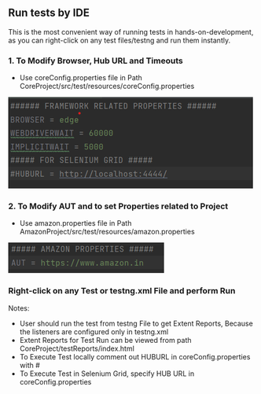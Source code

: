 ## Run tests by IDE

This is the most convenient way of running tests in hands-on-development, as you can right-click on any test files/testng and run them instantly.

### 1. To Modify Browser, Hub URL and Timeouts

- Use coreConfig.properties file in Path CoreProject/src/test/resources/coreConfig.properties

![](./attachments/coreConfigProperties.png)

### 2. To Modify AUT and to set Properties related to Project

- Use amazon.properties file in Path AmazonProject/src/test/resources/amazon.properties

![](./attachments/amazonProperties.png)

### Right-click on any Test or testng.xml File and perform Run

Notes: 
- User should run the test from testng File to get Extent Reports, Because the listeners are configured only in testng.xml 
- Extent Reports for Test Run can be viewed from path CoreProject/testReports/index.html
- To Execute Test locally comment out HUBURL in coreConfig.properties with #
- To Execute Test in Selenium Grid, specify HUB URL in coreConfig.properties

